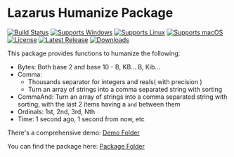 # Lazarus Humanize Package
[![Build Status](https://github.com/gcarreno/fp-humanize/actions/workflows/main.yaml/badge.svg?branch=main)](https://github.com/gcarreno/fp-humanize/actions)
[![Supports Windows](https://img.shields.io/badge/support-Windows-blue?logo=Windows)](https://github.com/gcarreno/fp-humanize/releases/latest)
[![Supports Linux](https://img.shields.io/badge/support-Linux-yellow?logo=Linux)](https://github.com/gcarreno/fp-humanize/releases/latest)
[![Supports macOS](https://img.shields.io/badge/support-macOS-black?logo=macOS)](https://github.com/gcarreno/fp-humanize/releases/latest)
[![License](https://img.shields.io/github/license/gcarreno/fp-humanize)](https://github.com/gcarreno/fp-humanize/blob/main/LICENSE)
[![Latest Release](https://img.shields.io/github/v/release/gcarreno/fp-humanize?label=latest%20release)](https://github.com/gcarreno/fp-humanize/releases/latest)
[![Downloads](https://img.shields.io/github/downloads/gcarreno/fp-humanize/total)](https://github.com/gcarreno/fp-humanize/releases)

This package provides functions to humanize the following:
- Bytes: Both base 2 and base 10 - B, KB... B, Kib...
- Comma:
  - Thousands separator for integers and reals( with precision )
  - Turn an array of strings into a comma separated string with sorting
- CommaAnd: Turn an array of strings into a comma separated string with sorting, with the last 2 items having a `and` between them
- Ordinals: 1st, 2nd, 3rd, Nth
- Time: 1 second ago, 1 second from now, etc

There's a comprehensive demo: [Demo Folder](demo)

You can find the package here: [Package Folder](packages/Lazarus/)